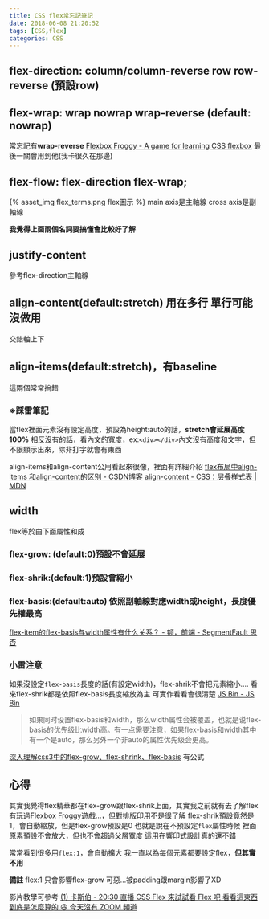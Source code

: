 ```yaml
---
title: CSS flex常忘記筆記
date: 2018-06-08 21:20:52
tags: [CSS,flex]
categories: CSS
---
```


## flex-direction:  column/column-reverse row row-reverse (預設row)

## flex-wrap: wrap nowrap wrap-reverse (default: nowrap)
常忘記有**wrap-reverse**
[Flexbox Froggy - A game for learning CSS flexbox](https://flexboxfroggy.com/)
最後一關會用到他(我卡很久在那邊)

<!--more-->

## flex-flow: flex-direction flex-wrap;

{% asset_img flex_terms.png flex圖示 %}
main axis是主軸線
cross axis是副軸線

**我覺得上面兩個名詞要搞懂會比較好了解**

## justify-content
參考flex-direction主軸線

## align-content(default:stretch)  用在多行  單行可能沒做用
交錯軸上下
## align-items(default:stretch)，有baseline
這兩個常常搞錯
### ※踩雷筆記
當flex裡面元素沒有設定高度，預設為height:auto的話，**stretch會延展高度100%**
相反沒有的話，看內文的寬度，ex:`<div></div>`內文沒有高度和文字，但不限顯示出來，除非打字就會有東西

align-items和align-content公用看起來很像，裡面有詳細介紹
[flex布局中align-items 和align-content的区别 - CSDN博客](https://blog.csdn.net/sinat_27088253/article/details/51532992)
[align-content - CSS：层叠样式表 | MDN](https://developer.mozilla.org/zh-CN/docs/Web/CSS/align-content)


## width
flex等於由下面屬性和成
### flex-grow: (default:0)預設不會延展
### flex-shrik:(default:1)預設會縮小
### flex-basis:(default:auto) 依照副軸線對應width或height，長度優先權最高
[flex-item的flex-basis与width属性有什么关系？ - 额，前端 - SegmentFault 思否](https://segmentfault.com/a/1190000005077709)

### 小雷注意
如果沒設定`flex-basis`長度的話(有設定width)，flex-shrik不會把元素縮小....
看來flex-shrik都是依照flex-basis長度縮放為主
可實作看看會很清楚
[JS Bin - JS Bin](http://jsbin.com/beqarabozo/edit?html,css,js,output)

>  如果同时设置flex-basis和width，那么width属性会被覆盖，也就是说flex-basis的优先级比width高。有一点需要注意，如果flex-basis和width其中有一个是auto，那么另外一个非auto的属性优先级会更高。

[深入理解css3中的flex-grow、flex-shrink、flex-basis](http://zhoon.github.io/css3/2014/08/23/flex.html)
有公式


## 心得

其實我覺得flex精華都在flex-grow跟flex-shrik上面，其實我之前就有去了解flex
有玩過Flexbox Froggy遊戲...，但對排版印用不是很了解
flex-shrik預設竟然是1，會自動縮放，但是flex-grow預設是0
也就是說在不預設定`flex`屬性時候
裡面原素預設不會放大，但也不會超過父層寬度
這用在響印式設計真的還不錯

常常看到很多用`flex:1`，會自動擴大
我一直以為每個元素都要設定flex，**但其實不用**

**備註**
flex:1   只會影響flex-grow
可惡...被padding跟margin影響了XD



影片教學可參考
[(1) 卡斯伯 - 20:30 直播 CSS Flex 來試試看 Flex 吧 看看這東西到底是怎麼算的 😆 今天沒有 ZOOM 頻道](https://www.facebook.com/WccCasper/videos/414910278905201/)
